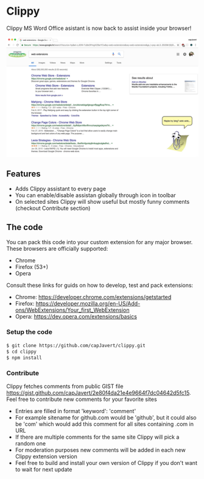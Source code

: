 # Clippy
Clippy MS Word Office asistant is now back to assist inside your browser!

![alt text](https://github.com/capJavert/clippy/raw/master/src/assets/img/screenshots/screenshot-01.jpg "Clippy in action!")

## Features
- Adds Clippy assistant to every page
- You can enable/disable assistan globally through icon in toolbar
- On selected sites Clippy will show useful but mostly funny comments (checkout Contribute section)

## The code
You can pack this code into your custom extension for any major browser. These browsers are officially supported:
- Chrome
- Firefox (53+)
- Opera

Consult these links for guids on how to develop, test and pack extensions:
- Chrome: https://developer.chrome.com/extensions/getstarted
- Firefox: https://developer.mozilla.org/en-US/Add-ons/WebExtensions/Your_first_WebExtension
- Opera: https://dev.opera.com/extensions/basics

### Setup the code
```
$ git clone https://github.com/capJavert/clippy.git
$ cd clippy
$ npm install
```

### Contribute
Clippy fetches comments from public GIST file https://gist.github.com/capJavert/2e80f4da21e4e9664f7dc04642d5fc15. Feel free to contribute new comments for your favorite sites
- Entries are filled in format 'keyword': 'comment'
- For example sitename for github.com would be 'github', but it could also be 'com' which would add this comment for all sites containing .com in URL
- If there are multiple comments for the same site Clippy will pick a random one
- For moderation purposes new comments will be added in each new Clippy extension version
- Feel free to build and install your own version of Clippy if you don't want to wait for next update
